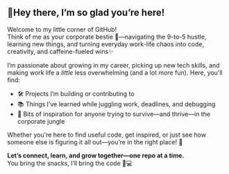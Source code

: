 ## 🌸Hey there, I’m so glad you’re here!

Welcome to my little corner of GitHub!  
Think of me as your corporate bestie 💼—navigating the 9-to-5 hustle, learning new things, and turning everyday work-life chaos into code, creativity, and caffeine-fueled wins✨

I’m passionate about growing in my career, picking up new tech skills, and making work life a *little* less overwhelming (and a lot more fun). Here, you'll find:

- 🛠️ Projects I’m building or contributing to  
- 📚 Things I’ve learned while juggling work, deadlines, and debugging  
- 🌱 Bits of inspiration for anyone trying to survive—and thrive—in the corporate jungle  

Whether you're here to find useful code, get inspired, or just see how someone else is figuring it all out—you’re in the right place! 🫶

**Let’s connect, learn, and grow together—one repo at a time.**  
You bring the snacks, I’ll bring the code 🍪💻
